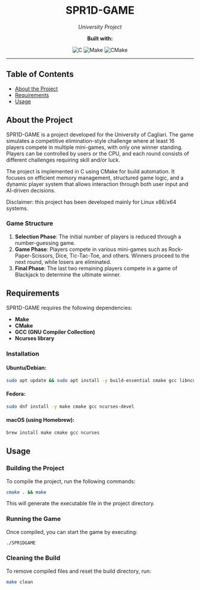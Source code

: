 <h1 align="center">SPR1D-GAME</h1>

<p align="center">
  <em>University Project</em>
</p>

<p align="center">
  <strong>Built with:</strong>
</p>

<p align="center">
  <img src="https://img.shields.io/badge/C-gray" alt="C">
  <img src="https://img.shields.io/badge/Make-yellow" alt="Make">
  <img src="https://img.shields.io/badge/CMake-blue" alt="CMake">
</p>

---

## Table of Contents

- [About the Project](#about-the-project)
- [Requirements](#requirements)
- [Usage](#usage)

## About the Project

SPR1D-GAME is a project developed for the University of Cagliari. The game simulates a competitive elimination-style challenge where at least 16 players compete in multiple mini-games, with only one winner standing. Players can be controlled by users or the CPU, and each round consists of different challenges requiring skill and/or luck.

The project is implemented in C using CMake for build automation. It focuses on efficient memory management, structured game logic, and a dynamic player system that allows interaction through both user input and AI-driven decisions.

Disclaimer: this project has been developed mainly for Linux x86/x64 systems. 

### Game Structure
1. **Selection Phase**: The initial number of players is reduced through a number-guessing game.
2. **Game Phase**: Players compete in various mini-games such as Rock-Paper-Scissors, Dice, Tic-Tac-Toe, and others. Winners proceed to the next round, while losers are eliminated.
3. **Final Phase**: The last two remaining players compete in a game of Blackjack to determine the ultimate winner.

## Requirements

SPR1D-GAME requires the following dependencies:

- **Make**
- **CMake**
- **GCC (GNU Compiler Collection)**
- **Ncurses library**

### Installation

#### Ubuntu/Debian:
```sh
sudo apt update && sudo apt install -y build-essential cmake gcc libncurses-dev libncursesw-dev
```

#### Fedora:
```sh
sudo dnf install -y make cmake gcc ncurses-devel
```

#### macOS (using Homebrew):
```sh
brew install make cmake gcc ncurses
```

## Usage

### Building the Project
To compile the project, run the following commands:
```sh
cmake . && make
```
This will generate the executable file in the project directory.

### Running the Game
Once compiled, you can start the game by executing:
```sh
./SPR1DGAME
```

### Cleaning the Build
To remove compiled files and reset the build directory, run:
```sh
make clean
```
